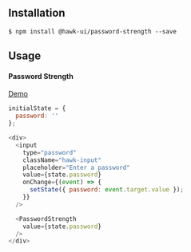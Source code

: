 ## Installation
`$ npm install @hawk-ui/password-strength --save`


## Usage


#### Password Strength
[Demo](https://hawk.wallnit.com/#!/PasswordStrength/1)
```js
initialState = {
  password: ''
};

<div>
  <input
    type="password"
    className="hawk-input"
    placeholder="Enter a password"
    value={state.password}
    onChange={(event) => {
      setState({ password: event.target.value });
    }}
  />

  <PasswordStrength
    value={state.password}
  />
</div>
```

